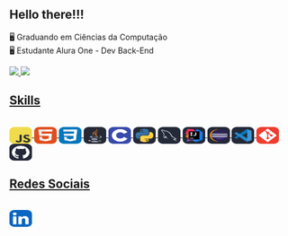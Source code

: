 ## Hello there!!!

🖥️ Graduando em Ciências da Computação<br>
🖥️ Estudante Alura One - Dev Back-End
<div>
  <a href="https://github.com/Medeiros000">
  <img height="150em" src="https://github-readme-stats-sigma-five.vercel.app/api?username=Medeiros000&show_icons=true&theme=dark&include_all_commits=true&count_private=true"/>
  <img height="150em" width"30em" src="https://github-readme-stats-sigma-five.vercel.app/api/top-langs/?username=Medeiros000&layout=compact&langs_count=7&theme=dark"/>
</div>

## Skills    
<div style="display: inline_block"><br>
  <img align="center" alt="Js" height="30" width="40" src="https://github.com/Medeiros000/Medeiros000/blob/main/imagens/JavaScript.svg">
  <img align="center" alt="HTML" height="30" width="40" src="https://github.com/Medeiros000/Medeiros000/blob/main/imagens/HTML.svg">
  <img align="center" alt="CSS" height="30" width="40" src="https://github.com/Medeiros000/Medeiros000/blob/main/imagens/CSS.svg">
  <img align="center" alt="Java" height="30" width="40" src="https://github.com/Medeiros000/Medeiros000/blob/main/imagens/Java-Dark.svg">
  <img align="center" alt="C" height="30" width="40" src="https://github.com/Medeiros000/Medeiros000/blob/main/imagens/C.svg">
  <img align="center" alt="Python" height="30" width="40" src="https://github.com/Medeiros000/Medeiros000/blob/main/imagens/Python-Dark.svg">
  <img align="center" alt="MySQL" height="30" width="40" src="https://github.com/Medeiros000/Medeiros000/blob/main/imagens/MySQL-Dark.svg">
  <img align="center" alt="Idea" height="30" width="40" src="https://github.com/Medeiros000/Medeiros000/blob/main/imagens/Idea-Dark.svg">
  <img align="center" alt="Eclipse" height="30" width="40" src="https://github.com/Medeiros000/Medeiros000/blob/main/imagens/Eclipse-Dark.svg">
  <img align="center" alt="VsCode" height="30" width="40" src="https://github.com/Medeiros000/Medeiros000/blob/main/imagens/VSCode-Dark.svg">
  <img align="center" alt="Git" height="30" width="40" src="https://github.com/Medeiros000/Medeiros000/blob/main/imagens/Git.svg">
  <img align="center" alt="Github" height="30" width="40" src="https://github.com/Medeiros000/Medeiros000/blob/main/imagens/Github-Dark.svg">
  
</div>
    
## Redes Sociais
<div style="display: inline_block"><br>
  <a href="https://www.linkedin.com/in/j%C3%BAnior-medeiros-a58072259/" target="_blank"><img height="30" width="40" src="https://github.com/Medeiros000/Medeiros000/blob/main/imagens/LinkedIn.svg" target="_blank"></a>
</div>
